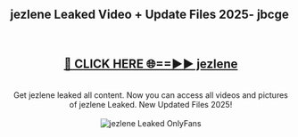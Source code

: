 <h2>jezlene Leaked Video + Update Files 2025- jbcge</h2>
<br>
<div align="center">
<h2><a href="https://libra.edu.pl?jezlene" rel="nofollow">🔴 CLICK HERE 🌐==►► jezlene</a></h2>
<br>
Get jezlene leaked all content. Now you can access all videos and pictures of jezlene Leaked. New Updated Files 2025!
<br>
<br>
<a href="https://libra.edu.pl?jezlene" rel="nofollow" data-target="animated-image.originalLink"><img src="https://i.ibb.co.com/WyWwxjT/player-gif2.gif" alt="jezlene Leaked OnlyFans" style="max-width: 100%; display: inline-block;" data-target="animated-image.originalImage"></a>
</div>
<br>